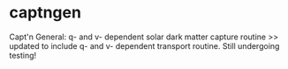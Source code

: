 # captngen
Capt'n General: q- and v- dependent solar dark matter capture routine >> updated to include q- and v- dependent transport routine. Still undergoing testing!
